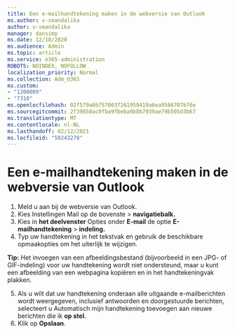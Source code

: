 ```yaml
---
title: Een e-mailhandtekening maken in de webversie van Outlook
ms.author: v-smandalika
author: v-smandalika
manager: dansimp
ms.date: 12/18/2020
ms.audience: Admin
ms.topic: article
ms.service: o365-administration
ROBOTS: NOINDEX, NOFOLLOW
localization_priority: Normal
ms.collection: Adm_O365
ms.custom:
- "1200009"
- "7310"
ms.openlocfilehash: 02f579a6b7570037261959419a6ea9586707b76e
ms.sourcegitcommit: 2f39850ac0fba9fbeba9b8b7939ae79b505d3b67
ms.translationtype: MT
ms.contentlocale: nl-NL
ms.lasthandoff: 02/12/2021
ms.locfileid: "50243278"
---
```

# <a name="create-an-email-signature-in-outlook-on-the-web"></a>Een e-mailhandtekening maken in de webversie van Outlook

1. Meld u aan bij de webversie van Outlook.
2. Kies Instellingen Mail op de bovenste  >  **navigatiebalk.**
3. Kies in **het deelvenster** Opties onder **E-mail** de optie **E-mailhandtekening**  >  **indeling.**
4. Typ uw handtekening in het tekstvak en gebruik de beschikbare opmaakopties om het uiterlijk te wijzigen.

**Tip:** Het invoegen van een afbeeldingsbestand (bijvoorbeeld in een JPG- of GIF-indeling) voor uw handtekening wordt niet ondersteund, maar u kunt een afbeelding van een webpagina kopiëren en in het handtekeningvak plakken.

5. Als u wilt dat uw handtekening onderaan alle uitgaande e-mailberichten wordt weergegeven, inclusief antwoorden en doorgestuurde berichten, selecteert u Automatisch mijn handtekening toevoegen aan nieuwe berichten die ik **op stel.**
6. Klik op **Opslaan**.
